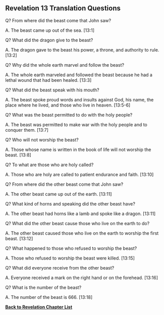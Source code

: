 ## Revelation 13 Translation Questions ##

Q? From where did the beast come that John saw?

A. The beast came up out of the sea. [13:1]

Q? What did the dragon give to the beast?

A. The dragon gave to the beast his power, a throne, and authority to rule. [13:2]

Q? Why did the whole earth marvel and follow the beast?

A. The whole earth marveled and followed the beast because he had a lethal wound that had been healed. [13:3]

Q? What did the beast speak with his mouth?

A. The beast spoke proud words and insults against God, his name, the place where he lived, and those who live in heaven. [13:5-6]

Q? What was the beast permitted to do with the holy people?

A. The beast was permitted to make war with the holy people and to conquer them. [13:7]

Q? Who will not worship the beast?

A. Those whose name is written in the book of life will not worship the beast. [13:8]

Q? To what are those who are holy called?

A. Those who are holy are called to patient endurance and faith. [13:10]

Q? From where did the other beast come that John saw?

A. The other beast came up out of the earth. [13:11]

Q? What kind of horns and speaking did the other beast have?

A. The other beast had horns like a lamb and spoke like a dragon. [13:11]

Q? What did the other beast cause those who live on the earth to do?

A. The other beast caused those who live on the earth to worship the first beast. [13:12]

Q? What happened to those who refused to worship the beast?

A. Those who refused to worship the beast were killed. [13:15]

Q? What did everyone receive from the other beast?

A. Everyone received a mark on the right hand or on the forehead. [13:16]

Q? What is the number of the beast?

A. The number of the beast is 666. [13:18]

__[Back to Revelation Chapter List](./)__

